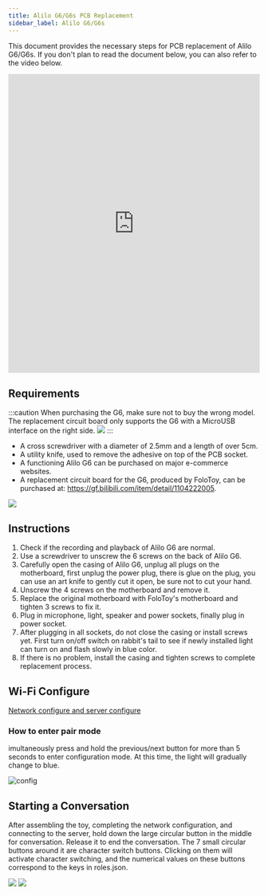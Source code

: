 ```yaml
---
title: Alilo G6/G6s PCB Replacement
sidebar_label: Alilo G6/G6s
---
```


This document provides the necessary steps for PCB replacement of Alilo G6/G6s. If you don't plan to read the document below, you can also refer to the video below.


<iframe width="100%" height="600" src="https://www.youtube.com/embed/hR7V1izzeZw?si=T3cY8y4Oy2Bxkg0H" title="YouTube video player" frameBorder="0" allow="accelerometer; autoplay; clipboard-write; encrypted-media; gyroscope; picture-in-picture; web-share" allowfullscreen></iframe>


## Requirements

:::caution
When purchasing the G6, make sure not to buy the wrong model. The replacement circuit board only supports the G6 with a MicroUSB interface on the right side.
<img src="https://doc-img.folotoy.com/images/1455685/281634732-af6d9f5e-a11d-42d7-9d6f-3a296a4aac42.png" />
:::

- A cross screwdriver with a diameter of 2.5mm and a length of over 5cm.
- A utility knife, used to remove the adhesive on top of the PCB socket.
- A functioning Alilo G6 can be purchased on major e-commerce websites.
- A replacement circuit board for the G6, produced by FoloToy, can be purchased at: https://gf.bilibili.com/item/detail/1104222005.

<img src="https://doc-img.folotoy.com/images/1455685/281617149-782ee59a-1c4a-4a80-8516-1a2946c477cc.jpg" />

## Instructions

1. Check if the recording and playback of Alilo G6 are normal.
2. Use a screwdriver to unscrew the 6 screws on the back of Alilo G6.
3. Carefully open the casing of Alilo G6, unplug all plugs on the motherboard, first unplug the power plug, there is glue on the plug, you can use an art knife to gently cut it open, be sure not to cut your hand.
4. Unscrew the 4 screws on the motherboard and remove it.
5. Replace the original motherboard with FoloToy's motherboard and tighten 3 screws to fix it.
6. Plug in microphone, light, speaker and power sockets, finally plug in power socket.
7. After plugging in all sockets, do not close the casing or install screws yet. First turn on/off switch on rabbit's tail to see if newly installed light can turn on and flash slowly in blue color.
8. If there is no problem, install the casing and tighten screws to complete replacement process.


## Wi-Fi Configure

[Network configure and server configure](../manual/wifi-connect.md)


### How to enter pair mode

imultaneously press and hold the previous/next button for more than 5 seconds to enter configuration mode. At this time, the light will gradually change to blue.

   ![config](https://doc-img.folotoy.com/images/1455685/281584076-b5234f63-f7b5-4e8e-a710-6eedf19b8997.jpg)


<!-- ## Wi-Fi Configure

1. Turn on the switch at the back of the toy to power it on. The blue flashing light indicates that the toy has entered pairing mode.

2. Simultaneously press and hold the previous/next button for more than 5 seconds to enter configuration mode. At this time, the light will gradually change to blue.

   ![config](https://doc-img.folotoy.com/images/1455685/281584076-b5234f63-f7b5-4e8e-a710-6eedf19b8997.jpg)

3. Connect to the hotspot of the toy.

   Open your phone or computer and select "FoloToy-xxxx" WiFi network. Wait a moment, and your phone or computer will automatically open a configuration page where you can set up which WiFi network, server address and port that you want your toy to connect with.

   **Server Address/Port are required, if you have not setup your own server, please refer to [Server Installation](installation/docker.md).**

   :::caution
   If no page pops up, you can also configure it by entering http://192.168.4.1 in your browser.
   :::

   * Enter configuration mode: Simultaneously press and hold both forward and backward buttons on the front panel for 5 seconds; at this time, the earlight will flash blue.
   * Connect FoloToy: Use your phone or computer to search for available WiFi networks; look for one named "FoloToy-xxxx", such as FoloToy-b8a2.
   * Open configuration page: Once connected to FoloToy's WiFi network, it will automatically open a configuration page.
   * Home screen explanation: There are three buttons on the home screen - "Configure WiFi" is used for setting up WiFi connection; "Info" is for viewing hardware information; "Exit" is for exiting the configuration. See the image below.

   ![config](https://github.com/FoloToy/folotoy-tool/assets/1455685/3cf6d0ac-9504-40ec-94c1-54a09a990fd4) -->


## Starting a Conversation

After assembling the toy, completing the network configuration, and connecting to the server, hold down the large circular button in the middle for conversation. Release it to end the conversation. The 7 small circular buttons around it are character switch buttons. Clicking on them will activate character switching, and the numerical values on these buttons correspond to the keys in roles.json.

<img src="https://doc-img.folotoy.com/images/1455685/278226434-d732ea4b-f4de-4f91-920b-f5bcc17e779f.png" />
<img src="https://doc-img.folotoy.com/images/1455685/272765538-a9bcdf56-300a-4bae-a10f-ce7554a072fe.png" />